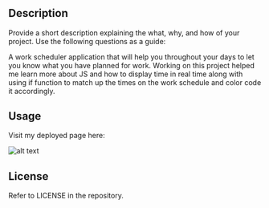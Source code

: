 # <Your-Project-Title>

## Description

Provide a short description explaining the what, why, and how of your project. Use the following questions as a guide:

A work scheduler application that will help you throughout your days to let you know what you have planned for work. Working on this project helped me 
learn more about JS and how to display time in real time along with using if function to match up the times on the work schedule and color code it accordingly.

## Usage

Visit my deployed page here:

![alt text](assets/images/screenshot.png)

## License

Refer to LICENSE in the repository.
